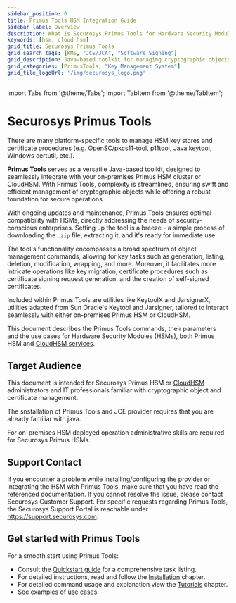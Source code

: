 ```yaml
---
sidebar_position: 0
title: Primus Tools HSM Integration Guide
sidebar_label: Overview
description: What is Securosys Primus Tools for Hardware Security Modules (HSMs)?
keywords: [hsm, cloud hsm]
grid_title: Securosys Primus Tools
grid_search_tags: [KMS, "JCE/JCA", "Software Signing"]
grid_description: Java-based toolkit for managing cryptographic objects with Securosys HSMs, simplifying key management, certificate procedures, and more. It supports key generation, modification, migration, and CSR generation, with tools like KeytoolX and JarsignerX for easy
grid_categories: [PrimusTools, "Key Management System"]
grid_tile_logoUrl: '/img/securosys_logo.png'
---
```


import Tabs from '@theme/Tabs';
import TabItem from '@theme/TabItem';

# Securosys Primus Tools

There are many platform-specific tools to manage HSM key stores and certificate procedures (e.g. OpenSC/pkcs11-tool, p11tool, Java keytool, Windows certutil, etc.). 

**Primus Tools** serves as a versatile Java-based toolkit, designed to seamlessly integrate with your on-premises Primus HSM cluster or CloudHSM. With Primus Tools, complexity is streamlined, ensuring swift and efficient management of cryptographic objects while offering a robust foundation for secure operations.

With ongoing updates and maintenance, Primus Tools ensures optimal compatibility with HSMs, directly addressing the needs of security-conscious enterprises. Setting up the tool is a breeze - a simple process of downloading the `.zip` file, extracting it, and it's ready for immediate use.

The tool's functionality encompasses a broad spectrum of object management commands, allowing for key tasks such as generation, listing, deletion, modification, wrapping, and more. Moreover, it facilitates more intricate operations like key migration, certificate procedures such as certificate signing request generation, and the creation of self-signed certificates. 

Included within Primus Tools are utilities like KeytoolX and JarsignerX, utilities adapted from Sun Oracle's Keytool and Jarsigner, tailored to interact seamlessly with either on-premises Primus HSM or CloudHSM. 

This document describes the Primus Tools commands, their parameters and the use cases for Hardware Security Modules (HSMs), both Primus HSM and [CloudHSM services](/cloudhsm/overview/).


## Target Audience

This document is intended for Securosys Primus HSM or [CloudHSM](/cloudhsm/overview/) administrators and IT professionals familiar with cryptographic object and certificate management.

The snstallation of Primus Tools and JCE provider requires that you are already familiar with java.

For on-premises HSM deployed operation administrative skills are required for Securosys Primus HSMs.

## Support Contact

If you encounter a problem while installing/configuring the provider or
integrating the HSM with Primus Tools, make sure that you have read the
referenced documentation. If you cannot resolve the issue, please
contact Securosys Customer Support. For specific requests regarding
Primus Tools, the Securosys
Support Portal is reachable under https://support.securosys.com.

## Get started with Primus Tools

For a smooth start using Primus Tools:
- Consult the [Quickstart guide](/primus-tools/QuickStart) for a comprehensive task listing.
- For detailed instructions, read and follow the [Installation](/primus-tools/Installation/Prerequisites) chapter.
- For detailed command usage and explanation view the [Tutorials](/primus-tools/Tutorials/command-overview) chapter.
- See examples of [use cases](/primus-tools/Use-Cases/Azure-byok).